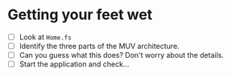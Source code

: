 # Getting your feet wet

- [ ] Look at `Home.fs`
- [ ] Identify the three parts of the MUV architecture.
- [ ] Can you guess what this does? Don't worry about the details.
- [ ] Start the application and check...
